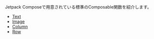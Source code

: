 Jetpack Composeで用意されている標準のComposable関数を紹介します。

- [Text](./text/index.html)
- [Image](./image/index.html)
- [Column](./column/index.html)
- [Row](./row/index.html)
